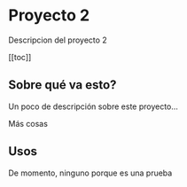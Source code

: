 # Proyecto 2
Descripcion del proyecto 2

[[toc]]

## Sobre qué va esto?
Un poco de descripción sobre este proyecto...

Más cosas

## Usos
De momento, ninguno porque es una prueba
